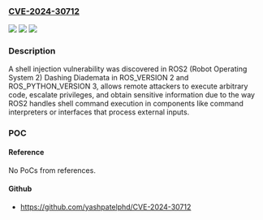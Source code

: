 ### [CVE-2024-30712](https://cve.mitre.org/cgi-bin/cvename.cgi?name=CVE-2024-30712)
![](https://img.shields.io/static/v1?label=Product&message=n%2Fa&color=blue)
![](https://img.shields.io/static/v1?label=Version&message=n%2Fa&color=blue)
![](https://img.shields.io/static/v1?label=Vulnerability&message=n%2Fa&color=brighgreen)

### Description

A shell injection vulnerability was discovered in ROS2 (Robot Operating System 2) Dashing Diademata in ROS_VERSION 2 and ROS_PYTHON_VERSION 3, allows remote attackers to execute arbitrary code, escalate privileges, and obtain sensitive information due to the way ROS2 handles shell command execution in components like command interpreters or interfaces that process external inputs.

### POC

#### Reference
No PoCs from references.

#### Github
- https://github.com/yashpatelphd/CVE-2024-30712

